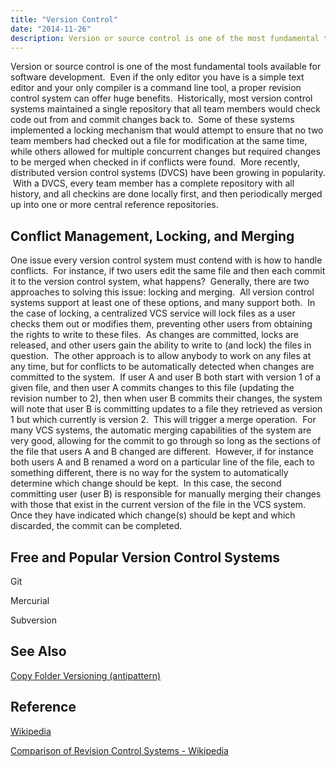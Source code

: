 ```yaml
---
title: "Version Control"
date: "2014-11-26"
description: Version or source control is one of the most fundamental tools available for software development.
---
```


Version or source control is one of the most fundamental tools available for software development.  Even if the only editor you have is a simple text editor and your only compiler is a command line tool, a proper revision control system can offer huge benefits.  Historically, most version control systems maintained a single repository that all team members would check code out from and commit changes back to.  Some of these systems implemented a locking mechanism that would attempt to ensure that no two team members had checked out a file for modification at the same time, while others allowed for multiple concurrent changes but required changes to be merged when checked in if conflicts were found.  More recently, distributed version control systems (DVCS) have been growing in popularity.  With a DVCS, every team member has a complete repository with all history, and all checkins are done locally first, and then periodically merged up into one or more central reference repositories.

## Conflict Management, Locking, and Merging

One issue every version control system must contend with is how to handle conflicts.  For instance, if two users edit the same file and then each commit it to the version control system, what happens?  Generally, there are two approaches to solving this issue: locking and merging.  All version control systems support at least one of these options, and many support both.  In the case of locking, a centralized VCS service will lock files as a user checks them out or modifies them, preventing other users from obtaining the rights to write to these files.  As changes are committed, locks are released, and other users gain the ability to write to (and lock) the files in question.  The other approach is to allow anybody to work on any files at any time, but for conflicts to be automatically detected when changes are committed to the system.  If user A and user B both start with version 1 of a given file, and then user A commits changes to this file (updating the revision number to 2), then when user B commits their changes, the system will note that user B is committing updates to a file they retrieved as version 1 but which currently is version 2.  This will trigger a merge operation.  For many VCS systems, the automatic merging capabilities of the system are very good, allowing for the commit to go through so long as the sections of the file that users A and B changed are different.  However, if for instance both users A and B renamed a word on a particular line of the file, each to something different, there is no way for the system to automatically determine which change should be kept.  In this case, the second committing user (user B) is responsible for manually merging their changes with those that exist in the current version of the file in the VCS system.  Once they have indicated which change(s) should be kept and which discarded, the commit can be completed.

## Free and Popular Version Control Systems

Git

Mercurial

Subversion

## See Also

[Copy Folder Versioning (antipattern)](/antipatterns/copy-folder-versioning)

## Reference

[Wikipedia](http://en.wikipedia.org/wiki/Version_control)

[Comparison of Revision Control Systems - Wikipedia](http://en.wikipedia.org/wiki/Comparison_of_revision_control_software)
